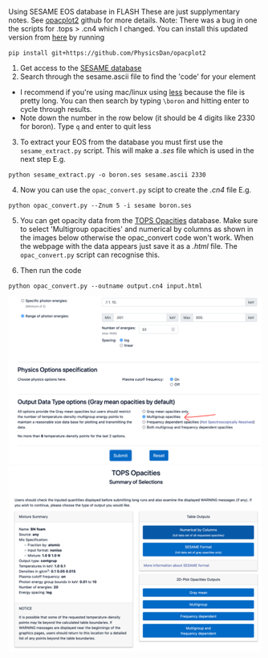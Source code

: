 Using SESAME EOS database in FLASH
These are just supplymentary notes. See [opacplot2](https://github.com/flash-center/opacplot2) github for more details.
Note: There was a bug in one the scripts for .tops > .cn4 which I changed. You can install this updated version from [here](https://github.com/PhysicsDan/opacplot2) by running
```
pip install git+https://github.com/PhysicsDan/opacplot2
```

1) Get access to the [SESAME database](https://www.lanl.gov/org/ddste/aldsc/theoretical/physics-chemistry-materials/sesame-database.php)
2) Search through the sesame.ascii file to find the 'code' for your element
  - I recommend if you're using mac/linux using [less](https://www.tutorialspoint.com/unix_commands/less.htm) because the file is pretty long. You can then search by typing `\boron` and hitting enter to cycle through results. 
  - Note down the number in the row below (it should be 4 digits like 2330 for boron). Type `q` and enter to quit less
3) To extract your EOS from the database you must first use the `sesame_extract.py` script. This will make a *.ses* file which is used in the next step
E.g. 
```
python sesame_extract.py -o boron.ses sesame.ascii 2330
```
4) Now you can use the `opac_convert.py` scipt to create the *.cn4* file
E.g. 
```
python opac_convert.py --Znum 5 -i sesame boron.ses
```
5) You can get opacity data from the [TOPS Opacities](https://aphysics2.lanl.gov/apps/) database. Make sure to select 'Multigroup opacities' and numerical by columns as shown in the images below otherwise the opac_convert 
code won't work. When the webpage with the data appears just save it as a *.html* file. The `opac_convert.py` script can recognise this.

6) Then run the code
```
python opac_convert.py --outname output.cn4 input.html
```

![](img/TOPS_output_data_type.png)
![](img/TOPS_output_table.png)
